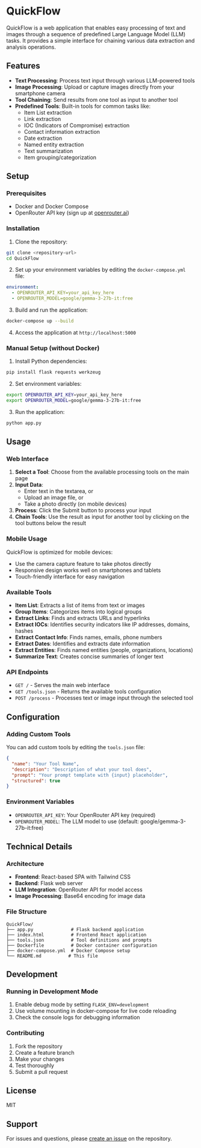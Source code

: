 # QuickFlow

QuickFlow is a web application that enables easy processing of text and images through a sequence of predefined Large Language Model (LLM) tasks. It provides a simple interface for chaining various data extraction and analysis operations.

## Features

- **Text Processing**: Process text input through various LLM-powered tools
- **Image Processing**: Upload or capture images directly from your smartphone camera
- **Tool Chaining**: Send results from one tool as input to another tool
- **Predefined Tools**: Built-in tools for common tasks like:
  - Item List extraction
  - Link extraction
  - IOC (Indicators of Compromise) extraction
  - Contact information extraction
  - Date extraction
  - Named entity extraction
  - Text summarization
  - Item grouping/categorization

## Setup

### Prerequisites

- Docker and Docker Compose
- OpenRouter API key (sign up at [openrouter.ai](https://openrouter.ai))

### Installation

1. Clone the repository:
```bash
git clone <repository-url>
cd QuickFlow
```

2. Set up your environment variables by editing the `docker-compose.yml` file:
```yaml
environment:
  - OPENROUTER_API_KEY=your_api_key_here
  - OPENROUTER_MODEL=google/gemma-3-27b-it:free
```

3. Build and run the application:
```bash
docker-compose up --build
```

4. Access the application at `http://localhost:5000`

### Manual Setup (without Docker)

1. Install Python dependencies:
```bash
pip install flask requests werkzeug
```

2. Set environment variables:
```bash
export OPENROUTER_API_KEY=your_api_key_here
export OPENROUTER_MODEL=google/gemma-3-27b-it:free
```

3. Run the application:
```bash
python app.py
```

## Usage

### Web Interface

1. **Select a Tool**: Choose from the available processing tools on the main page
2. **Input Data**: 
   - Enter text in the textarea, or
   - Upload an image file, or
   - Take a photo directly (on mobile devices)
3. **Process**: Click the Submit button to process your input
4. **Chain Tools**: Use the result as input for another tool by clicking on the tool buttons below the result

### Mobile Usage

QuickFlow is optimized for mobile devices:
- Use the camera capture feature to take photos directly
- Responsive design works well on smartphones and tablets
- Touch-friendly interface for easy navigation

### Available Tools

- **Item List**: Extracts a list of items from text or images
- **Group Items**: Categorizes items into logical groups
- **Extract Links**: Finds and extracts URLs and hyperlinks
- **Extract IOCs**: Identifies security indicators like IP addresses, domains, hashes
- **Extract Contact Info**: Finds names, emails, phone numbers
- **Extract Dates**: Identifies and extracts date information
- **Extract Entities**: Finds named entities (people, organizations, locations)
- **Summarize Text**: Creates concise summaries of longer text

### API Endpoints

- `GET /` - Serves the main web interface
- `GET /tools.json` - Returns the available tools configuration
- `POST /process` - Processes text or image input through the selected tool

## Configuration

### Adding Custom Tools

You can add custom tools by editing the `tools.json` file:

```json
{
  "name": "Your Tool Name",
  "description": "Description of what your tool does",
  "prompt": "Your prompt template with {input} placeholder",
  "structured": true
}
```

### Environment Variables

- `OPENROUTER_API_KEY`: Your OpenRouter API key (required)
- `OPENROUTER_MODEL`: The LLM model to use (default: google/gemma-3-27b-it:free)

## Technical Details

### Architecture

- **Frontend**: React-based SPA with Tailwind CSS
- **Backend**: Flask web server
- **LLM Integration**: OpenRouter API for model access
- **Image Processing**: Base64 encoding for image data

### File Structure

```
QuickFlow/
├── app.py              # Flask backend application
├── index.html          # Frontend React application
├── tools.json          # Tool definitions and prompts
├── Dockerfile          # Docker container configuration
├── docker-compose.yml  # Docker Compose setup
└── README.md          # This file
```

## Development

### Running in Development Mode

1. Enable debug mode by setting `FLASK_ENV=development`
2. Use volume mounting in docker-compose for live code reloading
3. Check the console logs for debugging information

### Contributing

1. Fork the repository
2. Create a feature branch
3. Make your changes
4. Test thoroughly
5. Submit a pull request

## License

MIT

## Support

For issues and questions, please [create an issue](https://github.com/Red5d/me-mcp/issues) on the repository.
